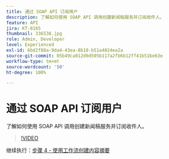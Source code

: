 ```yaml
---
title: 通过 SOAP API 订阅用户
description: 了解如何使用 SOAP API 调用创建新闻稿服务并订阅收件人。
feature: API
jira: KT-8165
thumbnail: 336538.jpg
role: Admin, Developer
level: Experienced
exl-id: 6bd2f88a-9da4-43ea-8b18-b51a4024ea2a
source-git-commit: 05b49ca012d0d505b117a2fb6b12ff41b51be63e
workflow-type: tm+mt
source-wordcount: '50'
ht-degree: 100%

---
```


# 通过 SOAP API 订阅用户

了解如何使用 SOAP API 调用创建新闻稿服务并订阅收件人。

>[!VIDEO](https://video.tv.adobe.com/v/336538?quality=12&learn=on)

继续执行：[步骤 4 - 使用工作流创建内容摘要](/help/tutorial-use-soap-apis/create-article-alert-delivery-overview.md)
